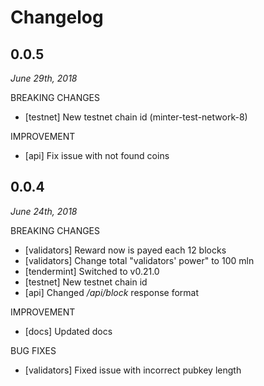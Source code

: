 # Changelog

## 0.0.5
*June 29th, 2018*

BREAKING CHANGES

- [testnet] New testnet chain id (minter-test-network-8)

IMPROVEMENT

- [api] Fix issue with not found coins

## 0.0.4

*June 24th, 2018*

BREAKING CHANGES

- [validators] Reward now is payed each 12 blocks
- [validators] Change total "validators' power" to 100 mln
- [tendermint] Switched to v0.21.0
- [testnet] New testnet chain id
- [api] Changed */api/block* response format

IMPROVEMENT

- [docs] Updated docs

BUG FIXES

- [validators] Fixed issue with incorrect pubkey length
